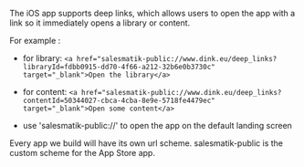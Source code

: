 The iOS app supports deep links, which allows users to open the app with a
link so it immediately opens a library or content.

For example : 
- for library: `<a
href="salesmatik-public://www.dink.eu/deep_links?libraryId=fdbb0915-dd70-4f66-a212-32b6e0b3730c"
target="_blank">Open the library</a>`

- for content: `<a
href="salesmatik-public://www.dink.eu/deep_links?contentId=50344027-cbca-4cba-8e9e-5718fe4479ec"
target="_blank">Open some content</a>`

- use 'salesmatik-public://' to open the app on the default landing screen

Every app we build will have its own url scheme. salesmatik-public is the custom scheme for the App Store app.
